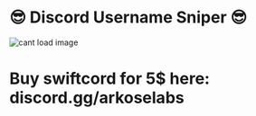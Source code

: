 # 😎 Discord Username Sniper 😎
![cant load image](https://i.imgur.com/fbunsGs.png)  

# **Buy swiftcord for 5$ here: discord.gg/arkoselabs**

